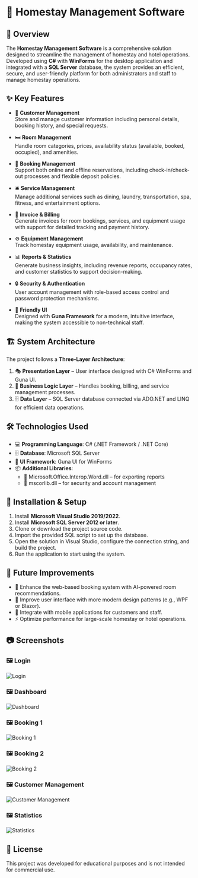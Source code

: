 # 🏨 Homestay Management Software

## 📖 Overview

The **Homestay Management Software** is a comprehensive solution designed to streamline the management of homestay and hotel operations. Developed using **C#** with **WinForms** for the desktop application and integrated with a **SQL Server** database, the system provides an efficient, secure, and user-friendly platform for both administrators and staff to manage homestay operations.

## ✨ Key Features

- 👥 **Customer Management**  
  Store and manage customer information including personal details, booking history, and special requests.

- 🛏️ **Room Management**  
  Handle room categories, prices, availability status (available, booked, occupied), and amenities.

- 📅 **Booking Management**  
  Support both online and offline reservations, including check-in/check-out processes and flexible deposit policies.

- 🛎️ **Service Management**  
  Manage additional services such as dining, laundry, transportation, spa, fitness, and entertainment options.

- 🧾 **Invoice & Billing**  
  Generate invoices for room bookings, services, and equipment usage with support for detailed tracking and payment history.

- ⚙️ **Equipment Management**  
  Track homestay equipment usage, availability, and maintenance.

- 📊 **Reports & Statistics**  
  Generate business insights, including revenue reports, occupancy rates, and customer statistics to support decision-making.

- 🔒 **Security & Authentication**  
  User account management with role-based access control and password protection mechanisms.

- 🎨 **Friendly UI**  
  Designed with **Guna Framework** for a modern, intuitive interface, making the system accessible to non-technical staff.

## 🏗️ System Architecture

The project follows a **Three-Layer Architecture**:

1. 🎭 **Presentation Layer** – User interface designed with C# WinForms and Guna UI.
2. 🧠 **Business Logic Layer** – Handles booking, billing, and service management processes.
3. 🗄️ **Data Layer** – SQL Server database connected via ADO.NET and LINQ for efficient data operations.

## 🛠️ Technologies Used

- 💻 **Programming Language**: C# (.NET Framework / .NET Core)
- 🗄️ **Database**: Microsoft SQL Server
- 🎨 **UI Framework**: Guna UI for WinForms
- 📦 **Additional Libraries**:
  - 📑 Microsoft.Office.Interop.Word.dll – for exporting reports
  - 🔐 mscorlib.dll – for security and account management

## 🚀 Installation & Setup

1. Install **Microsoft Visual Studio 2019/2022**.
2. Install **Microsoft SQL Server 2012 or later**.
3. Clone or download the project source code.
4. Import the provided SQL script to set up the database.
5. Open the solution in Visual Studio, configure the connection string, and build the project.
6. Run the application to start using the system.

## 🔮 Future Improvements

- 🤖 Enhance the web-based booking system with AI-powered room recommendations.
- 🎨 Improve user interface with more modern design patterns (e.g., WPF or Blazor).
- 📱 Integrate with mobile applications for customers and staff.
- ⚡ Optimize performance for large-scale homestay or hotel operations.

## 📷 Screenshots

### 🖼️ Login

![Login](https://drive.google.com/uc?export=view&id=14VFy8Lg4W8D0928ZM8gj9HoyyO_T8lhT)

### 🖼️ Dashboard

![Dashboard](https://drive.google.com/uc?export=view&id=1GUl2gw0sM6QQtJw6pVV22MwSuh4FjynP)

### 🖼️ Booking 1

![Booking 1](https://drive.google.com/uc?export=view&id=1VihsJLAikqOkvx3VDnfYUJowZ6O9Dpuf)

### 🖼️ Booking 2

![Booking 2](https://drive.google.com/uc?export=view&id=1dBWZsoecieQNa1W3JLr3HmDbo7EcnwZu)

### 🖼️ Customer Management

![Customer Management](https://drive.google.com/uc?export=view&id=1ooVObi7eBV3YPLwVnINmle0M55BDmD3w)

### 🖼️ Statistics

![Statistics](https://drive.google.com/uc?export=view&id=1wTkScLs20LKpHxri2GUxzWSjji-LoK_F)

## 📜 License

This project was developed for educational purposes and is not intended for commercial use.
